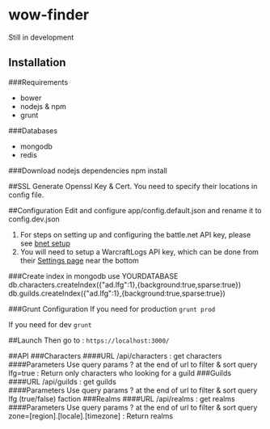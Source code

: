 # wow-finder

Still in development

## Installation
###Requirements
* bower
* nodejs & npm
* grunt

###Databases
* mongodb
* redis

###Download nodejs dependencies
    npm install

##SSL
Generate Openssl Key & Cert. You need to specify their locations in config file.

##Configuration
Edit and configure app/config.default.json and rename it to config.dev.json

1. For steps on setting up and configuring the battle.net API key, please see [bnet setup](bnetsetup.md)
2. You will need to setup a WarcraftLogs API key, which can be done from their [Settings page](https://www.warcraftlogs.com/accounts/changeuser) near the bottom

###Create index in mongodb
    use YOURDATABASE
    db.characters.createIndex({"ad.lfg":1},{background:true,sparse:true})  
    db.guilds.createIndex({"ad.lfg":1},{background:true,sparse:true})

###Grunt Configuration
If you need for production
`grunt prod`

If you need for dev
`grunt`

##Launch
Then go to : `https://localhost:3000/`

##API
###Characters
####URL
/api/characters : get characters  
####Parameters
Use query params ? at the end of url to filter & sort query  
lfg=true : Return only characters who looking for a guild
###Guilds
####URL
/api/guilds : get guilds  
####Parameters
Use query params ? at the end of url to filter & sort query  
lfg (true/false)
faction
###Realms
####URL
/api/realms : get realms
####Parameters
Use query params ? at the end of url to filter & sort query
zone=[region].[locale].[timezone] : Return realms


